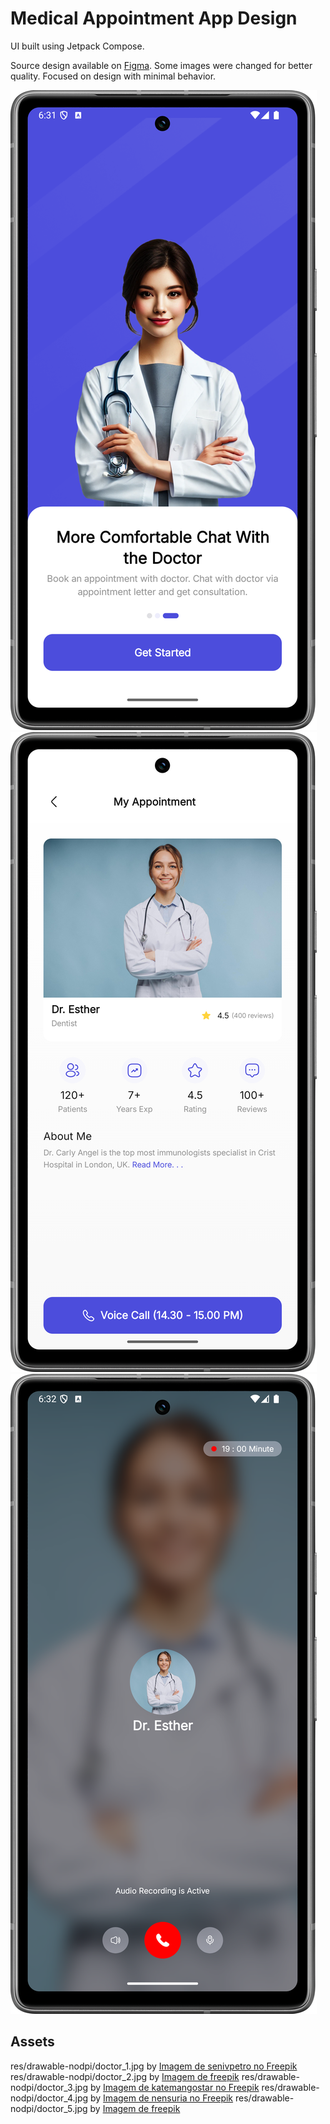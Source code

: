 # Medical Appointment App Design

UI built using Jetpack Compose.

Source design available on [Figma](https://www.figma.com/design/rmKh06cy55KREBYRMzrMEj/Healtec---Medical-Appointment-Mobile-App-Design-(Community)?node-id=0-1&node-type=CANVAS&t=2o5oMIdWPN9Wm1Fk-0). Some images were changed for better quality. Focused on design with minimal behavior.

<img src="screenshots/onboarding.png" /> <img src="screenshots/my-appointment.png" /> <img src="screenshots/voice-call.png" /> 

## Assets

res/drawable-nodpi/doctor_1.jpg by <a href="https://br.freepik.com/fotos-gratis/mulher-medica-vestindo-jaleco-com-estetoscopio-isolado_20999926.htm#fromView=search&page=1&position=1&uuid=b6c34038-0849-43cd-bb34-97d06e429f73">Imagem de senivpetro no Freepik</a>
res/drawable-nodpi/doctor_2.jpg by <a href="https://br.freepik.com/fotos-gratis/medico-de-tiro-medio-posando-no-estudio_39915048.htm#fromView=search&page=1&position=21&uuid=bea99936-4765-465c-8224-437956c5746d">Imagem de freepik</a>
res/drawable-nodpi/doctor_3.jpg by <a href="https://br.freepik.com/fotos-gratis/retrato-do-doutor-adulto-meados-de-bem-sucedido-com-bracos-cruzados_2540604.htm#fromView=search&page=1&position=33&uuid=65b036ee-3bd9-42aa-beb6-9376d30319bb">Imagem de katemangostar no Freepik</a>
res/drawable-nodpi/doctor_4.jpg by <a href="https://br.freepik.com/fotos-gratis/bela-jovem-doutora-olhando-a-camera-no-escritorio_1624920.htm#fromView=search&page=1&position=41&uuid=144a8f4c-00ae-4692-a162-f253ad89f961">Imagem de nensuria no Freepik</a>
res/drawable-nodpi/doctor_5.jpg by <a href="https://br.freepik.com/fotos-gratis/enfermeira-feminina-trabalhando-na-clinica_33757735.htm#fromView=search&page=2&position=16&uuid=144a8f4c-00ae-4692-a162-f253ad89f961">Imagem de freepik</a>